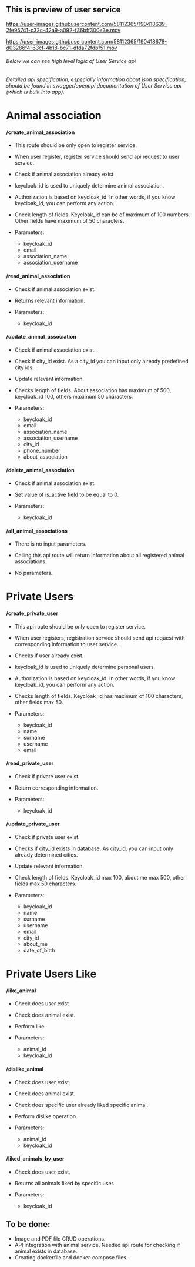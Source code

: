 

## This is preview of user service


https://user-images.githubusercontent.com/58112365/190418639-2fe95741-c32c-42a9-a092-f36bff300e3e.mov



https://user-images.githubusercontent.com/58112365/190418678-d03286f4-63cf-4b18-bc71-dfda72fdbf51.mov


###### Below we can see high level logic of User Service api
###### Detailed api specification, especially information about json specification, should be found in swagger/openapi documentation of User Service api (which is built into app).


# Animal association

#### /create_animal_association

- This route should be only open to register service.
- When user register, register service should send api request to user service.

- Check if animal association already exist
- keycloak_id is used to uniquely determine animal association.
- Authorization is based on keycloak_id. In other words, if you know keycloak_id, you can perform any action.

- Check length of fields. Keycloak_id can be of maximum of 100 numbers. Other fields have maximum of 50 characters.

- Parameters:
    - keycloak_id
    - email
    - association_name
    - association_username

#### /read_animal_association

- Check if animal association exist. 
- Returns relevant information.

- Parameters:
    - keycloak_id

#### /update_animal_association

- Check if animal association exist.
- Check if city_id exist. As a city_id you can input only already predefined city ids.
- Update relevant information.

- Checks length of fields. About association has maximum of 500, keycloak_id 100, others maximum 50 characters.

- Parameters:
    - keycloak_id
    - email
    - association_name
    - association_username
    - city_id
    - phone_number
    - about_association


#### /delete_animal_association

- Check if animal association exist.
- Set value of is_active field to be equal to 0.

- Parameters:
    - keycloak_id

#### /all_animal_associations

- There is no input parameters.
- Calling this api route will return information about all registered animal associations.

- No parameters.

# Private Users

#### /create_private_user

- This api route should be only open to register service.
- When user registers, registration service should send api request with corresponding information to user service.

- Checks if user already exist.
- keycloak_id is used to uniquely determine personal users.
- Authorization is based on keycloak_id. In other words, if you know keycloak_id, you can perform any action.

- Checks length of fields. Keycloak_id has maximum of 100 characters, other fields max 50.

- Parameters:
    - keycloak_id
    - name
    - surname
    - username
    - email

#### /read_private_user

- Check if private user exist.
- Return corresponding information.

- Parameters:
    - keycloak_id

#### /update_private_user

- Check if private user exist.
- Checks if city_id exists in database. As city_id, you can input only already determined cities.
- Update relevant information.

- Check length of fields. Keycloak_id max 100, about me max 500, other fields max 50 characters.

- Parameters:
    - keycloak_id
    - name
    - surname
    - username
    - email
    - city_id
    - about_me
    - date_of_bitth

# Private Users Like

#### /like_animal

- Check does user exist.
- Check does animal exist.
- Perform like.

- Parameters:
    - animal_id
    - keycloak_id

#### /dislike_animal

- Check does user exist.
- Check does animal exist.
- Check does specific user already liked specific animal.
- Perform dislike operation.

- Parameters:
    - animal_id
    - keycloak_id

#### /liked_animals_by_user

- Check does user exist.
- Returns all animals liked by specific user.

- Parameters:
    - keycloak_id



## To be done:

- Image and PDF file CRUD operations.
- API integration with animal service. Needed api route for checking if animal exists in database.
- Creating dockerfile and docker-compose files.

